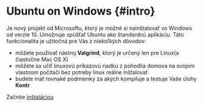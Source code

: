 # Ubuntu on Windows {#intro}

Je nový projekt od Microsoftu, ktorý je možné si nainštalovať vo Windows od verzie 10. Umožnuje spúšťať Ubuntu ako štandardnú aplikáciu. Táto funkcionalita je užitočná pre Vás z niekoľkých dôvodov:
- môžete používať nástroj **Valgrind**, ktorý je určený len pre Linux(a čiastočne Mac OS X)
- môžete sa učiť linuxovú príkazovú riadku z pohodlia domova na svojom vlastnom počítači bez potreby linux reálne inštalovať
- budete mať rovnaké podmienky za akých kompiluje a testuje Vaše úlohy **Kontr**

Začnite [inštaláciou](../ubuntu-on-bash/installation.md)
